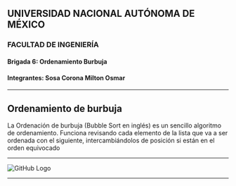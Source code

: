 ## UNIVERSIDAD NACIONAL AUTÓNOMA DE MÉXICO

### FACULTAD DE INGENIERÍA

#### Brigada 6: Ordenamiento Burbuja

#### Integrantes: Sosa Corona Milton Osmar



---

## Ordenamiento de burbuja

La Ordenación de burbuja (Bubble Sort en inglés) es un sencillo algoritmo de ordenamiento. 
Funciona revisando cada elemento de la lista que va a ser ordenada con el siguiente, 
intercambiándolos de posición si están en el orden equivocado

---

![GitHub Logo](/descargas/burbuja1)

---


